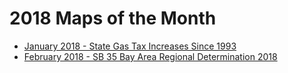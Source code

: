 # 2018 Maps of the Month
- [January 2018 - State Gas Tax Increases Since 1993](2018_01/README.md)
- [February 2018 - SB 35 Bay Area Regional Determination 2018](2018_02/README.md)
